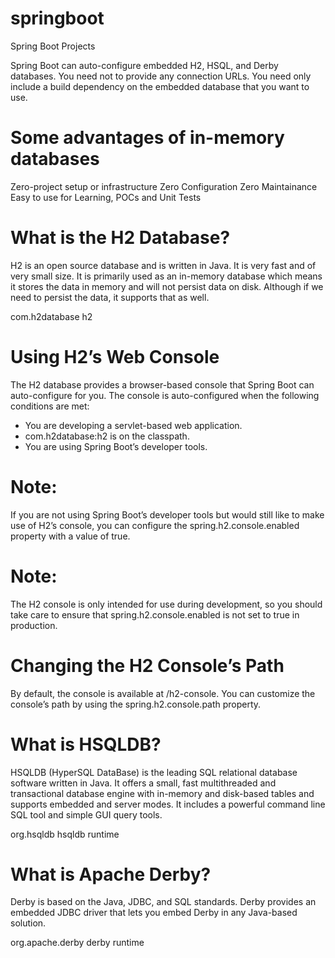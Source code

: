 # springboot
Spring Boot Projects

Spring Boot can auto-configure embedded H2, HSQL, and Derby databases. You need not to provide any connection URLs. You need only include a build dependency on the embedded database that you want to use.

# Some advantages of in-memory databases
Zero-project setup or infrastructure
Zero Configuration
Zero Maintainance
Easy to use for Learning, POCs and Unit Tests
# What is the H2 Database?
 H2 is an open source database and is written in Java. It is very fast and of very small size. It is primarily used as an in-memory database which means it stores the data in memory and will not persist data on disk. Although if we need to persist the data, it supports that as well.
 
 <dependencies>
    <dependency>
        <groupId>com.h2database</groupId>
        <artifactId>h2</artifactId>
    </dependency>
</dependencies>

# Using H2’s Web Console
The H2 database provides a browser-based console that Spring Boot can auto-configure for you. The console is auto-configured when the following conditions are met:
* You are developing a servlet-based web application.
* com.h2database:h2 is on the classpath.
* You are using Spring Boot’s developer tools.
# Note: 
If you are not using Spring Boot’s developer tools but would still like to make use of H2’s console, you can configure the spring.h2.console.enabled property with a value of true.
# Note: 
The H2 console is only intended for use during development, so you should take care to ensure that spring.h2.console.enabled is not set to true in production.

# Changing the H2 Console’s Path
By default, the console is available at /h2-console. You can customize the console’s path by using the spring.h2.console.path property.

# What is HSQLDB?
HSQLDB (HyperSQL DataBase) is the leading SQL relational database software written in Java. It offers a small, fast multithreaded and transactional database engine with in-memory and disk-based tables and supports embedded and server modes. It includes a powerful command line SQL tool and simple GUI query tools.

<dependency>
    <groupId>org.hsqldb</groupId>
    <artifactId>hsqldb</artifactId>
    <scope>runtime</scope>
</dependency>

# What is Apache Derby?
Derby is based on the Java, JDBC, and SQL standards.
Derby provides an embedded JDBC driver that lets you embed Derby in any Java-based solution.

<dependency>
    <groupId>org.apache.derby</groupId>
    <artifactId>derby</artifactId>
    <scope>runtime</scope>
</dependency>
